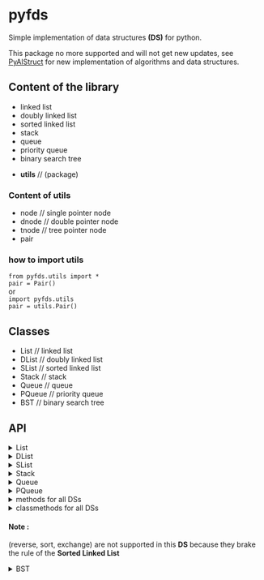 # pyfds

Simple implementation of data structures __(DS)__ for python.

This package no more supported and will not get new updates, see [PyAlStruct](https://pypi.org/project/PyAlStruct/) for new implementation of algorithms and data structures.

## Content of the library

- linked list
- doubly linked list
- sorted linked list
- stack
- queue
- priority queue
- binary search tree
* __utils__ // (package)

### Content of utils

- node // single pointer node
- dnode // double pointer node
- tnode // tree pointer node
- pair

### how to import utils

`from pyfds.utils import *`\
`pair = Pair()`\
or\
`import pyfds.utils`\
`pair = utils.Pair()`

## Classes

- List // linked list
- DList // doubly linked list
- SList // sorted linked list
- Stack // stack
- Queue // queue
- PQueue // priority queue
- BST // binary search tree

## API

<details><summary>List</summary>

<details><summary>Properties</summary>

- first // TODO: return the data in the first node
- last // TODO: return the data in the last node

</details>
<details><summary>Methodes</summary>

- insert(data, pos) // TODO: add node in the entered position (pos=0 => add in the begining) // the default value is set to 0
- append(data) // TODO: add node in the end
- delete(data) // TODO: delete all nodes hav the entered data
- remove(pos=0) // TODO: return and remove node in the entered position (pos=0 => remove first node, pos=-1 => remove last node)

</details>
</details>
<details><summary>DList</summary>

<details><summary>Properties</summary>

- first // TODO: return the data in the first node
- last // TODO: return the data in the last node

</details>
<details><summary>Methodes</summary>

- add_begin(data) // TODO: add a node to the begin
- add_fin(data) // TODO: add a node to the fin
- delete(data) // TODO: delete all nodes hav the entered data
- remove(pos) // TODO: return and remove node in the entered position (pos=0 => remove first node, pos=-1 => remove last node) // the default value is set to 0

</details>
</details>
<details><summary>SList</summary>

<details><summary>Properties</summary>

- first // TODO: return the data in the first node
- last // TODO: return the data in the last node

</details>
<details><summary>Methodes</summary>

- append(data) // TODO: add a node to the list in a sorted way
- delete(data) // TODO: delete all nodes hav the entered data
- remove(pos) // TODO: return and remove node in the entered position (pos=0 => remove first node, pos=-1 => remove last node) // the default value is set to 0

</details>
</details>
<details><summary>Stack</summary>

<details><summary>Properties</summary>

- top // TODO: return the data in the first node

</details>
<details><summary>Methodes</summary>

- push(data) // TODO: add a node to the top
- pop() // TODO: return and remove the node in the top

</details>
</details>
<details><summary>Queue</summary>

<details><summary>Properties</summary>

- front // TODO: return the data in the first node
- back // TODO: return the data in the last node

</details>
<details><summary>Methods</summary>

- enqueue(data) // TODO: add a node to the end
- dequeue() // TODO: return and remove the first element

</details>
</details>
<details><summary>PQueue</summary>

<details><summary>Properties</summary>

- front // TODO: return the data in the first node
- back // TODO: return the data in the last node

</details>
<details><summary>Methods</summary>

- enqueue(data) // TODO: add a node to the queue in a sorted way
- dequeue() // TODO: return and remove the first element

</details>
</details>
<details><summary>methods for all DSs</summary>

- __str__() // USE: print([DS_name]) // TODO: display the __DS__
- __len__() // USE: len([DS_name]) // TODO: return the lenth of the __DS__
- empty() // TODO: return True if the __DS__ is empty
- clear() // TODO: clear the __DS__
- find(data) // TODO: return the number of how many the entered data found in the __DS__
- reverse() // TODO: return the reverse of the __DS__
- sort() // TODO: sort the __DS__ if its not sorted
- exchange(n) // TODO: circular permutation for n time
- equals(DS) // TODO: return True if `DS` is equal to __this DS__

</details>
<details><summary>classmethods for all DSs</summary>

// USE: [DS] = [DS_type].method([DS1], [DS2])<br>
// Examples:<br>
`stck3 = Stack.merge(stck1, stck2)`<br>
`Stack.swap([DS1], [DS2])`<br>
__the tow DS parameters must be from the same DS__
- merge(DS1, DS2) // TODO: return the merge of two __DSs__ in new __DS__
- swap(DS1, DS2) // TODO: swap between DS1 and DS2 (`DS1` will be `DS2` and `DS2` will be `DS1`)

</details>

#### Note :
(reverse, sort, exchange) are not supported in this __DS__ because they brake the rule of the __Sorted Linked List__

<details><summary>BST</summary>

<details><summary>properties</summary>

- number_of_nodes // TODO: return the number of nodes in the __BST__
- number_of_liefs // TODO: return the number of liefs (nodes without any children) in the __BST__
- height // TODO: return the height of the __BST__
- max // TODO: return the maximum value in the __BST__
- min // TODO: return the minimum value in the __BST__

</details>
<details><summary>methodes</summary>

- pre_order() // TODO: represent the __BST__ in pre_order way
- in_order() // TODO: represent the __BST__ in in_order way
- post_order() // TODO: represent the __BST__ in post_order way
- append(data) // TODO: append a new node to the __BST__ if not exist
- find(data) // TODO: search for an element in the __BST__ and return it if exist 
- parent(data) // TODO: return the parent node of an element if exist
- successor(data) // TODO: return the next value in the __BST__ if exist
- predecessor(data) // TODO: return the previous value in the __BST__ if exist
- delete(data) // TODO: delete an element from the __BST__ if exist
- equals(bst) // TODO: return True if `bst` is equal to __this BST__ (__this BST__ is the  same as `bst`)

</details>
</details>
